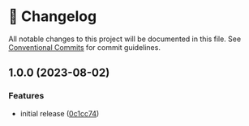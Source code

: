 <!-- markdownlint-disable --><!-- textlint-disable -->

# 📓 Changelog

All notable changes to this project will be documented in this file. See
[Conventional Commits](https://conventionalcommits.org) for commit guidelines.

## 1.0.0 (2023-08-02)

### Features

- initial release ([0c1cc74](https://github.com/thebiggianthead/sanity-plugin-recurring-dates/commit/0c1cc741aa5ef03ccf9b6438d1b3b8545acb9abf))
